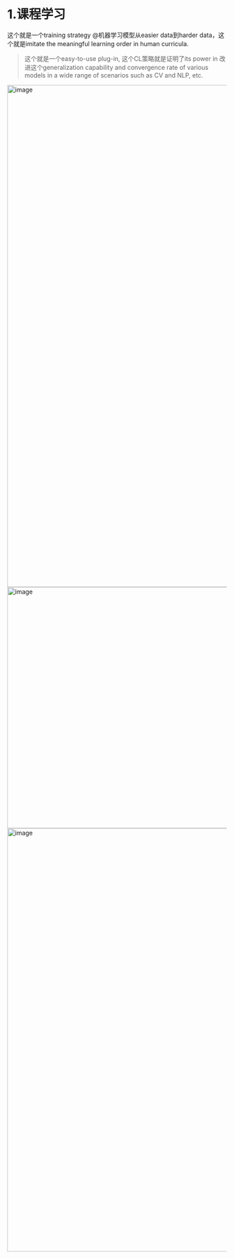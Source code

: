 # 1.课程学习
这个就是一个training strategy @机器学习模型从easier data到harder data，这个就是imitate the meaningful learning order in human curricula.

>这个就是一个easy-to-use plug-in, 这个CL策略就是证明了its power in 改进这个generalization capability and convergence rate of various models in a wide range of scenarios such as CV and NLP, etc.

<img width="1149" alt="image" src="https://user-images.githubusercontent.com/40928887/133572311-4354d99b-4dab-4f4d-8903-eee1b77c436f.png">
<img width="552" alt="image" src="https://user-images.githubusercontent.com/40928887/133572327-e6f7bb32-5e1d-4711-a374-2ffd10f72d72.png">

<img width="969" alt="image" src="https://user-images.githubusercontent.com/40928887/133572396-2b4461c0-6368-4054-8f95-e0cd74a73ca5.png">
